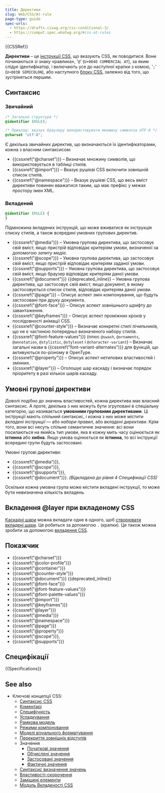 ```yaml
---
title: Директиви
slug: Web/CSS/At-rule
page-type: guide
spec-urls:
  - https://drafts.csswg.org/css-conditional-3/
  - https://compat.spec.whatwg.org/#css-at-rules
---
```


{{CSSRef}}

**Директиви** – це [інструкції CSS](/uk/docs/Web/CSS/Syntax#instruktsii-css), що вказують CSS, як поводитися. Вони починаються зі знаку «равлика», '`@`' (`U+0040 COMMERCIAL AT`), за яким слідує ідентифікатор, і включають усе до наступної крапки з комою, '`;`' (`U+003B SEMICOLON`), або наступного [блоку CSS](/uk/docs/Web/CSS/Syntax#bloky-oholoshen-css), залежно від того, що зустрінеться першим.

## Синтаксис

### Звичайний

```css
/* Загальна структура */
@identifier (RULE);

/* Приклад: вказує браузеру використовувати множину символів UTF-8 */
@charset "utf-8";
```

Є декілька звичайних директив, що визначаються їх ідентифікаторами, кожна з власним синтаксисом:

- {{cssxref("@charset")}} – Визначає множину символів, що використовується в таблиці стилів.
- {{cssxref("@import")}} – Вказує рушієві CSS включити зовнішній список стилів.
- {{cssxref("@namespace")}} – Вказує рушієві CSS, що весь вміст директиви повинен вважатися таким, що має префікс у межах простору імен XML.

### Вкладений

```css
@identifier (RULE) {
}
```

Підмножина вкладених інструкцій, що може вживатися як інструкція списку стилів, а також всередині умовних групових директив.

- {{cssxref("@media")}} – Умовна групова директива, що застосовує свій вміст, якщо пристрій відповідає критеріям умови, визначеної за допомогою _запиту медіа_.
- {{cssxref("@scope")}} – Умовна групова директива, що застосовує свій вміст, якщо пристрій відповідає критеріям заданої умови.
- {{cssxref("@supports")}} – Умовна групова директива, що застосовує свій вміст, якщо браузер відповідає критеріям даної умови.
- {{cssxref("@document")}} {{deprecated_inline}} – Умовна групова директива, що застосовує свій вміст, якщо документ, в якому застосовується список стилів, відповідає критеріям даної умови.
- {{cssxref("@page")}} – Описує аспект змін компонування, що будуть застосовані при друку документа.
- {{cssxref("@font-face")}} – Описує аспект зовнішнього шрифту до завантаження.
- {{cssxref("@keyframes")}} – Описує аспект проміжних кроків у послідовності анімації CSS.
- {{cssxref("@counter-style")}} – Визначає конкретні стилі лічильників, що не є частиною попередньо визначеного набору стилів.
- {{cssxref("@font-feature-values")}} (плюс `@swash`, `@ornaments`, `@annotation`, `@stylistic`, `@styleset` і `@character-variant`) – Визначає загальні назви в {{cssxref("font-variant-alternates")}} для функцій, що активуються по-різному в OpenType.
- {{cssxref("@property")}} – Описує аспект нетипових властивостей і змінних.
- {{cssxref("@layer")}} – Оголошує шар каскаду і визначає порядок пріоритету в разі кількох шарів каскаду.

## Умовні групові директиви

Доволі подібно до значень властивостей, кожна директива має власний синтаксис. А проте, декілька з них можуть бути згруповані в спеціальну категорію, що називається **умовними груповими директивами**. Ці інструкції мають спільний синтаксис, і кожна з них може містити _вкладені інструкції_ — або _набори правил_, або _вкладені директиви_. Крім того, вони всі несуть спільне семантичне значення: всі вони посилаються на якийсь тип умови, яка в кожну мить часу оцінюється як **істинна** або **хибна**. Якщо умова оцінюється як **істинна**, то всі інструкції всередині групи будуть застосовані.

Умовні групові директиви:

- {{cssxref("@media")}},
- {{cssxref("@scope")}},
- {{cssxref("@supports")}},
- {{cssxref("@document")}}. _(Відкладена до рівня 4 Специфікації CSS)_

Оскільки кожна умовна група може містити вкладені інструкції, то може бути невизначена кількість вкладень.

## Вкладення @layer при вкладеному CSS

[Каскадні шари](/uk/docs/Web/CSS/@layer) можна вкладати одне в одного, щоб [створювати вкладені шари](/uk/docs/Web/CSS/@layer#vkladeni-shary). Це робиться за допомогою `.` (крапки). Це також можна зробити за допомогою [вкладення CSS](/uk/docs/Web/CSS/CSS_nesting/Nesting_at-rules#vkladennia-kaskadnykh-shariv-layer).

## Покажчик

- {{cssxref("@charset")}}
- {{cssxref("@color-profile")}}
- {{cssxref("@container")}}
- {{cssxref("@counter-style")}}
- {{cssxref("@document")}} {{deprecated_inline}}
- {{cssxref("@font-face")}}
- {{cssxref("@font-feature-values")}}
- {{cssxref("@font-palette-values")}}
- {{cssxref("@import")}}
- {{cssxref("@keyframes")}}
- {{cssxref("@layer")}}
- {{cssxref("@media")}}
- {{cssxref("@namespace")}}
- {{cssxref("@page")}}
- {{cssxref("@property")}}
- {{cssxref("@scope")}},
- {{cssxref("@supports")}}

## Специфікації

{{Specifications}}

## See also

- Ключові концепції CSS:
  - [Синтаксис CSS](/uk/docs/Web/CSS/Syntax)
  - [Коментарі](/uk/docs/Web/CSS/Comments)
  - [Специфічність](/uk/docs/Web/CSS/Specificity)
  - [Успадкування](/uk/docs/Web/CSS/inheritance)
  - [Рамкова модель](/uk/docs/Web/CSS/CSS_box_model/Introduction_to_the_CSS_box_model)
  - [Режими компонування](/uk/docs/Web/CSS/Layout_mode)
  - [Моделі візуального форматування](/uk/docs/Web/CSS/Visual_formatting_model)
  - [Перекриття зовнішніх відступів](/uk/docs/Web/CSS/CSS_box_model/Mastering_margin_collapsing)
  - Значення
    - [Початкові значення](/uk/docs/Web/CSS/initial_value)
    - [Обчислені значення](/uk/docs/Web/CSS/computed_value)
    - [Застосовані значення](/uk/docs/Web/CSS/used_value)
    - [Фактичні значення](/uk/docs/Web/CSS/actual_value)
  - [Синтаксис визначення значень](/uk/docs/Web/CSS/Value_definition_syntax)
  - [Властивості-скорочення](/uk/docs/Web/CSS/Shorthand_properties)
  - [Заміщені елементи](/uk/docs/Web/CSS/Replaced_element)
  - [Модуль Вкладеності CSS](/uk/docs/Web/CSS/CSS_nesting)
